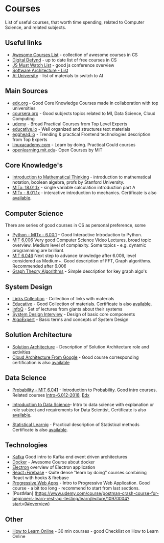 # Courses
List of useful courses, that worth time spending, related to Computer Science,
and related subjects.

## Useful links
* [Awesome Courses List](https://github.com/prakhar1989/awesome-courses) - collection of awesome courses in CS
* [Digital Defynd](https://digitaldefynd.com/) - up to date list of free courses in CS
* [JS Must Watch List](https://github.com/bolshchikov/js-must-watch) - good js conference overview
* [Software Architecture - List](https://medium.com/javarevisited/top-5-courses-to-learn-software-architecture-in-2020-best-of-lot-5d34ebc52e9)
* [AI University](http://lukstafi.blogspot.com/p/ai-university.html) - list of materials to switch to AI

## Main Sources
* [edx.org](https://www.edx.org/) - Good Core Knowledge Courses made in collaboration with top universities
* [coursera.org](https://www.coursera.org/) - Good subjects topics related to MI, Data Science, Cloud Computing
* [udemy](https://www.udemy.com/) - Broad Practical Courses from Top Level Experts
* [educative.io](https://www.educative.io/) - Well organized and structures text materials
* [egghead.io](https://egghead.io/) - Trending & practical Frontend technologies description from Top Experts
* [linuxacademy.com](https://linuxacademy.com/) - Learn by doing. Practical Could courses
* [openlearning.mit.edu](https://openlearning.mit.edu/courses-programs/open-learning-library)- Open Courses by MIT

## Core Knowledge's 
* [Introduction to Mathematical Thinking](https://www.coursera.org/learn/mathematical-thinking) - introduction to mathematical notation, boolean algebra, profs by Stanford University. 
* [MITx: 18.01.1x](https://courses.edx.org/courses/course-v1:MITx+18.01.1x+2T2020/course/) - single variable calculation introduction part A
* [MITx - 8.01.1x](https://courses.edx.org/courses/course-v1:MITx+8.01.1x+2T2020a/course/) - interactive introduction to mechanics. Certificate is also [available](https://courses.edx.org/certificates/a05038f64a47417d8856ba7ece504103).


## Computer Science
There are series of good courses in CS as personal preference, some

* [Python - MITx - 6.00.1](https://courses.edx.org/courses/course-v1:MITx+6.00.1x+2T2020/course/) - Good Interactive Introduction to Python.
* [MIT 6.006](https://ocw.mit.edu/courses/electrical-engineering-and-computer-science/6-006-introduction-to-algorithms-fall-2011/lecture-videos/)
Very good Computer Science Video Lectures, broad topic overview. Medium level of complexity. Some topics - e.g. dynamic programming are brilliant.
* [MIT 6.046](https://ocw.mit.edu/courses/electrical-engineering-and-computer-science/6-046j-design-and-analysis-of-algorithms-spring-2015/lecture-videos/)
Next step to advance knowledge after 6.006, level considered as Medium+. Good description of FFT, Graph algorithms. Recommended after 6.006
* [Graph Theory Algorithms](https://www.udemy.com/course/graph-theory-algorithms/) - Simple description for key graph algo's 

## System Design 
* [Links Collection](https://github.com/checkcheckzz/system-design-interview) - Collection of links with materials
* [Educative](https://www.educative.io/path/scalability-system-design) - Good Collection of materials.  Certificate is also [available](https://www.educative.io/verify-certificate/Y6GKZ1ijjA7Q8O3M7IwO213qPY8KuJ).
* [InfoQ](https://www.youtube.com/channel/UCkQX1tChV7Z7l1LFF4L9j_g) - Set of lectures from giants about their systems
* [System Design Interview](https://www.youtube.com/channel/UC9vLsnF6QPYuH51njmIooCQ) - Design of basic core components
* [AlgoExpert](https://www.algoexpert.io/systems/fundamentals) - Basic terms and concepts of System Design


## Solution Architecture
* [Solution Architecture](https://www.udemy.com/course/the-complete-guide-to-becoming-a-software-architect/learn/lecture/14250506?start=14#overview) - Description of Solution Architecture role and activities 
* [Cloud Architecture From Google](https://www.coursera.org/learn/gcp-fundamentals/home/welcome) - Good course corresponding certification is also [available](https://www.credential.net/3e4eb8e0-25d2-43d8-bc92-bd37129b1c9a?key=595a768bf58974a92c4462a33bfcffcb424f0f92d672bc5f8d66bf66d0e00bc9)


## Data Science
* [Probability - MIT 6.041](https://ocw.mit.edu/courses/electrical-engineering-and-computer-science/6-041-probabilistic-systems-analysis-and-applied-probability-fall-2010/) - Introduction to Probability. Good intro courses. Related courses [Intro-6.012-2018](https://ocw.mit.edu/resources/res-6-012-introduction-to-probability-spring-2018/), [Edx](https://www.edx.org/course/probability-the-science-of-uncertainty-and-data)

* [Introduction to Data Science](https://courses.edx.org/courses/course-v1:IBM+DS0101EN+1T2020/course/)- Intro to data science with explanation or role subject and requirements for Data Scientist. Certificate is also [available](https://courses.edx.org/certificates/4b9f3c9823f140f5bc96f23f901a3f13).

* [Statistical Learnig](https://courses.edx.org/courses/course-v1:StanfordOnline+STATSX0001+1T2020/course/) - Practical description of Statistical methods Certificate is also [available](https://courses.edx.org/certificates/4764172555ba45bd8b44cd13e96fac0f).

## Technologies
* [Kafka](https://www.udemy.com/course/apache-kafka/)
Good intro to Kafka end event driven architectures
* [Docker](https://www.udemy.com/course/docker-mastery/) - Awesome Course about docker
* [Electron](https://www.udemy.com/course/master-electron/) overview of Electron application
* [React+Firebase](https://www.udemy.com/course/awesome-apps-with-react-hooks-and-firebase/) - Quite dense "learn by doing" courses combining React with hooks & firebase
* [Progressive Web Apps](https://www.udemy.com/course/progressive-web-app-pwa-the-complete-guide/) - Intro to Progressive Web Application. Good course - a bit too long - recommend to start from last sections.
* [PostMan] (https://www.udemy.com/course/postman-crash-course-for-beginners-learn-rest-api-testing/learn/lecture/10970004?start=0#overview)

## Other
* [How to Learn Online](https://courses.edx.org/courses/course-v1:edX+edx201+1T2020/course/) - 30 min courses - good Checklist on How to Learn Online
